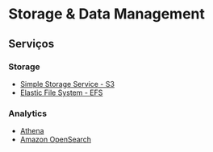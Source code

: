 # Storage & Data Management

## Serviços

### Storage

- [Simple Storage Service - S3](./services/s3/README.md)
- [Elastic File System - EFS](./services/efs/README.md)

### Analytics

- [Athena](./services/athena/README.md)
- [Amazon OpenSearch](./services/amazon-opensearch/README.md)